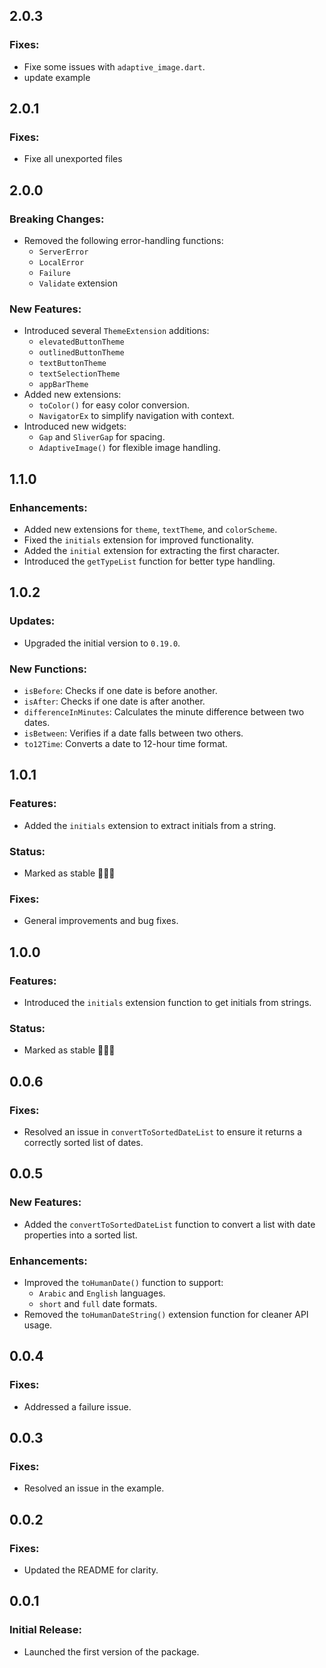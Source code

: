 ## 2.0.3

### Fixes:
- Fixe some issues with `adaptive_image.dart`.
- update example

## 2.0.1

### Fixes:
- Fixe all unexported files

## 2.0.0

### Breaking Changes:
- Removed the following error-handling functions:
  - `ServerError`
  - `LocalError`
  - `Failure`
  - `Validate` extension

### New Features:
- Introduced several `ThemeExtension` additions:
  - `elevatedButtonTheme`
  - `outlinedButtonTheme`
  - `textButtonTheme`
  - `textSelectionTheme`
  - `appBarTheme`
- Added new extensions:
  - `toColor()` for easy color conversion.
  - `NavigatorEx` to simplify navigation with context.
- Introduced new widgets:
  - `Gap` and `SliverGap` for spacing.
  - `AdaptiveImage()` for flexible image handling.

## 1.1.0

### Enhancements:
- Added new extensions for `theme`, `textTheme`, and `colorScheme`.
- Fixed the `initials` extension for improved functionality.
- Added the `initial` extension for extracting the first character.
- Introduced the `getTypeList` function for better type handling.

## 1.0.2

### Updates:
- Upgraded the initial version to `0.19.0`.

### New Functions:
- `isBefore`: Checks if one date is before another.
- `isAfter`: Checks if one date is after another.
- `differenceInMinutes`: Calculates the minute difference between two dates.
- `isBetween`: Verifies if a date falls between two others.
- `to12Time`: Converts a date to 12-hour time format.

## 1.0.1

### Features:
- Added the `initials` extension to extract initials from a string.

### Status:
- Marked as stable 🎉🎉🎉

### Fixes:
- General improvements and bug fixes.

## 1.0.0

### Features:
- Introduced the `initials` extension function to get initials from strings.

### Status:
- Marked as stable 🎉🎉🎉

## 0.0.6

### Fixes:
- Resolved an issue in `convertToSortedDateList` to ensure it returns a correctly sorted list of dates.

## 0.0.5

### New Features:
- Added the `convertToSortedDateList` function to convert a list with date properties into a sorted list.

### Enhancements:
- Improved the `toHumanDate()` function to support:
  - `Arabic` and `English` languages.
  - `short` and `full` date formats.
- Removed the `toHumanDateString()` extension function for cleaner API usage.

## 0.0.4

### Fixes:
- Addressed a failure issue.

## 0.0.3

### Fixes:
- Resolved an issue in the example.

## 0.0.2

### Fixes:
- Updated the README for clarity.

## 0.0.1

### Initial Release:
- Launched the first version of the package.
